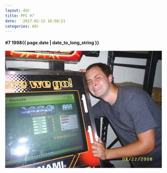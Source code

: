 ```yaml
---
layout: ddr
title: PFC #7
date:   2017-02-12 16:58:21
categories: ddr
---
```

#### **#7** 1998<span class="pull-right">{{ page.date | date_to_long_string }}</span>
![](/images/pfc/7_1998.jpg)
